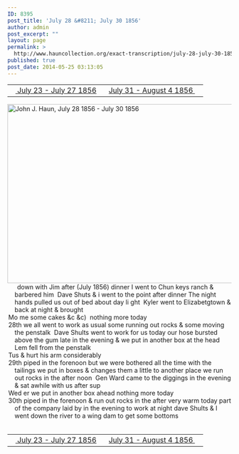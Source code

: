 ```yaml
---
ID: 8395
post_title: 'July 28 &#8211; July 30 1856'
author: admin
post_excerpt: ""
layout: page
permalink: >
  http://www.hauncollection.org/exact-transcription/july-28-july-30-1856/
published: true
post_date: 2014-05-25 03:13:05
---
```

<table style="width: 100%;" align="center">
<tbody>
<tr>
<td width="50%"><a title="July 23 – July 27 1856" href="http://www.hauncollection.org/version-2/version-ii-series-i/july-23-july-27-1856/"><img src="https://lh3.googleusercontent.com/-EFJpxxNiPNw/VqgtWBCZrMI/AAAAAAAAAFU/WfY4lPFWWkg/s800-Ic42/Soeb-Plain-Arrows-8-10px.png" alt="" width="10" height="10" /> July 23 - July 27 1856</a></td>
<td style="text-align: right;"><a title="July 31 – August 4 1856" href="http://www.hauncollection.org/version-2/version-ii-series-i/july-31-august-4-1856/"> July 31 - August 4 1856 <img src="https://lh3.googleusercontent.com/-67k0cYlpXHw/VqgtWKz1MXI/AAAAAAAAAFU/k9PW_Piyurk/s800-Ic42/Soeb-Plain-Arrows-5-10px.png" alt="" width="10" height="10" /></a></td>
</tr>
</tbody>
</table>
<a href="http://www.hauncollection.org/wp-content/uploads/John Haun/JJH_191_July 28 1856 - July 30 1856.JPG" target="_blank" rel="noopener"><img class="alignnone wp-image-2420 size-large" src="http://www.hauncollection.org/wp-content/uploads/John Haun/JJH_191_July 28 1856 - July 30 1856-1024x682.jpg" alt="John J. Haun, July 28 1856 - July 30 1856" width="604" height="402" /></a>
<div style="text-indent: -1em; padding-left: 16px;"><span style="color: #ffffff;">.</span>    down with Jim after (July 1856) dinner I went to Chun
keys ranch &amp; barbered him  Dave Shuts &amp; i went to the point after
dinner The night hands pulled us out of bed about day li
ght  Kyler went to Elizabetgtown &amp; back at night &amp; brought</div>
<div style="text-indent: -1em; padding-left: 16px;">Mo me some cakes &amp;c &amp;c)  nothing more today</div>
<div style="text-indent: -1em; padding-left: 16px;">28th we all went to work as usual some running out rocks &amp;
some moving the penstalk  Dave Shults went to work for us
today our hose bursted above the gum late in the evening &amp; we
put in another box at the head Lem fell from the penstalk</div>
<div style="text-indent: -1em; padding-left: 16px;">Tus &amp; hurt his arm considerably</div>
<div style="text-indent: -1em; padding-left: 16px;">29th piped in the forenoon but we were bothered all the time
with the tailings we put in boxes &amp; changes them a little to
another place we run out rocks in the after noon  Gen Ward came
to the diggings in the evening &amp; sat awhile with us after sup</div>
<div style="text-indent: -1em; padding-left: 16px;">Wed er we put in another box ahead nothing more today</div>
<div style="text-indent: -1em; padding-left: 16px;">30th piped in the forenoon &amp; run out rocks in the after very warm today
part of the company laid by in the evening to work at night dave
Shults &amp; I went down the river to a wing dam to get some bottoms</div>
&nbsp;
<table style="width: 100%;" align="center">
<tbody>
<tr>
<td width="50%"><a title="July 23 – July 27 1856" href="http://www.hauncollection.org/version-2/version-ii-series-i/july-23-july-27-1856/"><img src="https://lh3.googleusercontent.com/-EFJpxxNiPNw/VqgtWBCZrMI/AAAAAAAAAFU/WfY4lPFWWkg/s800-Ic42/Soeb-Plain-Arrows-8-10px.png" alt="" width="10" height="10" /> July 23 - July 27 1856</a></td>
<td style="text-align: right;"><a title="July 31 – August 4 1856" href="http://www.hauncollection.org/version-2/version-ii-series-i/july-31-august-4-1856/"> July 31 - August 4 1856 <img src="https://lh3.googleusercontent.com/-67k0cYlpXHw/VqgtWKz1MXI/AAAAAAAAAFU/k9PW_Piyurk/s800-Ic42/Soeb-Plain-Arrows-5-10px.png" alt="" width="10" height="10" /></a></td>
</tr>
</tbody>
</table>